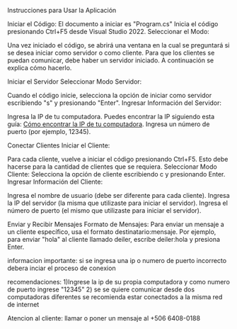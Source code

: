 Instrucciones para Usar la Aplicación


Iniciar el Código:
El documento a iniciar es "Program.cs"
Inicia el código presionando Ctrl+F5 desde Visual Studio 2022.
Seleccionar el Modo:

Una vez iniciado el código, se abrirá una ventana en la cual se preguntará si se desea iniciar como servidor o como cliente.
Para que los clientes se puedan comunicar, debe haber un servidor iniciado. A continuación se explica cómo hacerlo.

Iniciar el Servidor
Seleccionar Modo Servidor:

Cuando el código inicie, selecciona la opción de iniciar como servidor escribiendo "s" y presionando "Enter".
Ingresar Información del Servidor:

Ingresa la IP de tu computadora. Puedes encontrar la IP siguiendo esta guía: [Cómo encontrar la IP de tu computadora](https://www.att.com/es-us/support/article/dsl-high-speed/KM1011422/).
Ingresa un número de puerto (por ejemplo, 12345).

Conectar Clientes
Iniciar el Cliente:

Para cada cliente, vuelve a iniciar el código presionando Ctrl+F5. Esto debe hacerse para la cantidad de clientes que se requiera.
Seleccionar Modo Cliente:
Selecciona la opción de cliente escribiendo c y presionando Enter.
Ingresar Información del Cliente:

Ingresa el nombre de usuario (debe ser diferente para cada cliente).
Ingresa la IP del servidor (la misma que utilizaste para iniciar el servidor).
Ingresa el número de puerto (el mismo que utilizaste para iniciar el servidor).




Enviar y Recibir Mensajes
Formato de Mensajes:
Para enviar un mensaje a un cliente específico, usa el formato destinatario:mensaje. Por ejemplo, para enviar "hola" al cliente llamado deiler, escribe deiler:hola y presiona Enter.



informacion importante:
si se ingresa una ip o numero de puerto incorrecto debera inciar el proceso de conexion 


recomendaciones:
1)Ingrese la ip de su propia computadora y como numero de puerto ingrese "12345"
2) se se quiere comunicar desde dos computadoras diferentes se recomienda estar conectados a la misma red de internet

Atencion al cliente:
llamar o poner un mensaje al +506 6408-0188
